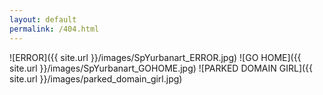 ```yaml
---
layout: default
permalink: /404.html
---
```


![ERROR]({{ site.url }}/images/SpYurbanart_ERROR.jpg)
![GO HOME]({{ site.url }}/images/SpYurbanart_GOHOME.jpg)
![PARKED DOMAIN GIRL]({{ site.url }}/images/parked_domain_girl.jpg)
